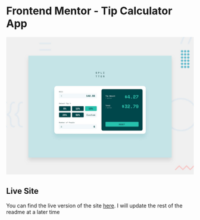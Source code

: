 # Frontend Mentor - Tip Calculator App

![Design preview for the Tip Calculator App coding challenge](./develop/assets/images/desktop-preview.jpg)

## Live Site

You can find the live version of the site [here](https://eloquent-gelato-80549a.netlify.app). I will update the rest of the readme at a later time
